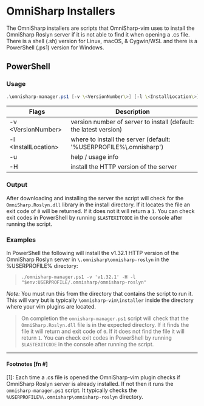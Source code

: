# OmniSharp Installers

The OmniSharp installers are scripts that OmniSharp-vim uses to install the OmniSharp Roslyn server if it is not able to find it when opening a .cs file. There is a shell (.sh) version for Linux, macOS, & Cygwin/WSL and there is a PowerShell (.ps1) version for Windows.

## PowerShell

### Usage

```powershell
.\omnisharp-manager.ps1 [-v \<VersionNumber\>] [-l \<InstallLocation\>] [-u] [-H]
```

Flags | Description
----- | -----------
 -v \<VersionNumber\> | version number of server to install (default: the latest version)
 -l \<InstallLocation\> | where to install the server (default: '%USERPROFILE%\\.omnisharp\')
 -u | help / usage info
 -H | install the HTTP version of the server

### Output

After downloading and installing the server the script will check for the `OmniSharp.Roslyn.dll` library in the install directory. If it locates the file an exit code of `0` will be returned. If it does not it will return a `1`. You can check exit codes in PowerShell by running `$LASTEXITCODE` in the console after running the script.

### Examples

In PowerShell the following will install the v1.32.1 HTTP version of the OmniSharp Roslyn server in `\.omnisharp\omnisharp-roslyn` in the %USERPROFILE% directory:
>`./omnisharp-manager.ps1 -v 'v1.32.1' -H -l "$env:USERPROFILE/.omnisharp/omnisharp-roslyn"`

*Note:* You must run this from the directory that contains the script to run it. This will vary but is typically `\omnisharp-vim\installer` inside the directory where your vim plugins are located.

> On completion the `omnisharp-manager.ps1` script will check that the `OmniSharp.Roslyn.dll` file is in the expected directory. If it finds the file it will return and exit code of `0`. If it does not find the file it will return `1`. You can check exit codes in PowerShell by running `$LASTEXITCODE` in the console after running the script.

---

#### Footnotes [fn \#]

[1]: Each time a .cs file is opened the OmniSharp-vim plugin checks if OmniSharp Roslyn server is already installed. If not then it runs the `omnisharp-manager.ps1` script. It typically checks the `%USERPROFILE%\.omnisharp\omnisharp-roslyn` directory.

